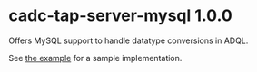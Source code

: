 # cadc-tap-server-mysql 1.0.0

Offers MySQL support to handle datatype conversions in ADQL.

See [the example](example) for a sample implementation.
